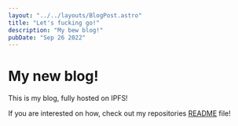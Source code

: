 ```yaml
---
layout: "../../layouts/BlogPost.astro"
title: "Let's fucking go!"
description: "My bew blog!"
pubDate: "Sep 26 2022"
---
```


# My new blog!

This is my blog, fully hosted on IPFS!

If you are interested on how, check out my repositories [README](https://github.com/CreedsCode/spanish-or-vanish.ens#readme) file!